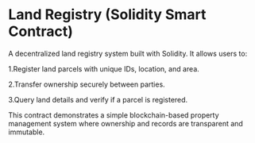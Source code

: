 # Land Registry (Solidity Smart Contract)

A decentralized land registry system built with Solidity. 
It allows users to:

1.Register land parcels with unique IDs, location, and area.

2.Transfer ownership securely between parties.

3.Query land details and verify if a parcel is registered.

This contract demonstrates a simple blockchain-based property management system where ownership and records are transparent and immutable.
